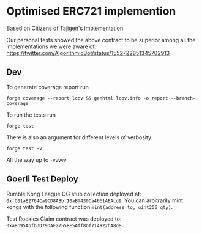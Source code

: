 # Optimised ERC721 implemention

Based on Citizens of Tajigen's [implementation](https://mirror.xyz/tajigen.eth/fraoPkDEYf1U5yOmke3SdFny5EnA6fZwiupaWMX3Yeg).

Our personal tests showed the above contract to be superior among all the implementations we were aware of:
https://twitter.com/AlgorithmicBot/status/1552722851345702913

## Dev

To generate coverage report run

`forge coverage --report lcov && genhtml lcov.info -o report --branch-coverage`

To run the tests run

`forge test`

There is also an argument for different levels of verbosity:

`forge test -v`

All the way up to `-vvvvv`

## Goerli Test Deploy

Rumble Kong League OG stub collection deployed at: `0xfC01aE2764Ca9CD8ABbf10aBf430Ca4661AEAcd9`. You can arbitrarily mint kongs with the following function `mint(address to, uint256 qty)`.

Test Rookies Claim contract was deployed to: `0xaBb95Abfb3D79DAF27558E5Aff8bf714922bA8dB`.
